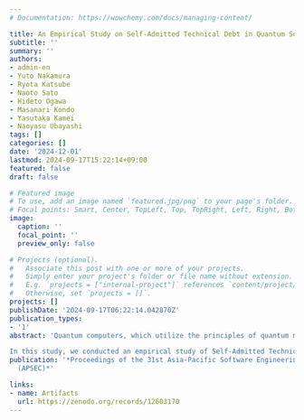 ```yaml
---
# Documentation: https://wowchemy.com/docs/managing-content/

title: An Empirical Study on Self-Admitted Technical Debt in Quantum Software
subtitle: ''
summary: ''
authors:
- admin-en
- Yuto Nakamura
- Ryota Katsube
- Naoto Sato
- Hideto Ogawa
- Masanari Kondo
- Yasutaka Kamei
- Naoyasu Ubayashi
tags: []
categories: []
date: '2024-12-01'
lastmod: 2024-09-17T15:22:14+09:00
featured: false
draft: false

# Featured image
# To use, add an image named `featured.jpg/png` to your page's folder.
# Focal points: Smart, Center, TopLeft, Top, TopRight, Left, Right, BottomLeft, Bottom, BottomRight.
image:
  caption: ''
  focal_point: ''
  preview_only: false

# Projects (optional).
#   Associate this post with one or more of your projects.
#   Simply enter your project's folder or file name without extension.
#   E.g. `projects = ["internal-project"]` references `content/project/deep-learning/index.md`.
#   Otherwise, set `projects = []`.
projects: []
publishDate: '2024-09-17T06:22:14.042870Z'
publication_types:
- '1'
abstract: 'Quantum computers, which utilize the principles of quantum mechanics, are expected to be applied to a wide range of fields. With the advancement of quantum computer development, a lot of quantum software, which enables the operation of quantum computers, has been developed. It has a distinct nature (e.g., superposition and entanglement of qubits) compared to traditional software, leading to the unique challenges of its development. While prior studies have clarified and defined some unique challenges of quantum software, many remain unclear due to limited research.

In this study, we conducted an empirical study of Self-Admitted Technical Debt (SATD) for quantum software. SATD is a type of technical debt, a problem in the code that the developer is aware of. Hence, we conjecture that analyzing SATDs can reveal the unique challenges developers face when developing quantum software. We manually coded 202 comments from the Python® files of the 61 open-source quantum software on GitHub®. The 202 comments correspond to a 95% confidence level with a 5% confidence interval, as in previous studies. The results showed that 88 comments (45.6% of all SATD comments) were quantum-specific SATDs (QSATDs), which require knowledge of quantum computation to repay. Furthermore, we propose a taxonomy for QSATDs. This taxonomy, which consists of four main categories and eight subcategories, classifies QSATDs in terms of quantum-specific aspects such as circuit implementation, backend, and algorithms. Our empirical results are beneficial for quantum software developers, helping them understand implementation areas that require attention. For researchers, our results promote further research, including the exploration of challenges in QSATD repayment.'
publication: '*Proceedings of the 31st Asia-Pacific Software Engineering Conference
  (APSEC)*'

links:
- name: Artifacts
  url: https://zenodo.org/records/12603170
---
```

